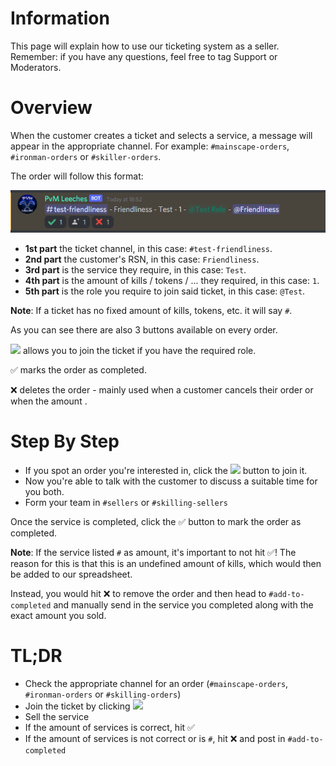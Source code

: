 # Information
This page will explain how to use our ticketing system as a seller. Remember: if you have any questions, feel free to tag Support or Moderators.

# Overview
When the customer creates a ticket and selects a service, a message will appear in the appropriate channel. For example: `#mainscape-orders`, `#ironman-orders` or `#skiller-orders`.

The order will follow this format:


![Discord_DjhgngTbln](uploads/ab6cd618bd4283da789edc85f6685d67/Discord_DjhgngTbln.png)

- **1st part** the ticket channel, in this case: `#test-friendliness`.
- **2nd part** the customer's RSN, in this case: `Friendliness`.
- **3rd part** is the service they require, in this case: `Test`.
- **4th part** is the amount of kills / tokens / ... they required, in this case: `1`.
- **5th part** is the role you require to join said ticket, in this case: `@Test`.

__Note__: If a ticket has no fixed amount of kills, tokens, etc. it will say `#`.


As you can see there are also 3 buttons available on every order.

<img src="https://friendli.dev/friendliness/pvm-leeches-strategies/-/wikis/uploads/9b71b54283bfc224504cfcfa180fc60a/inv.webp" width="30px"> allows you to join the ticket if you have the required role.

✅ marks the order as completed.

❌ deletes the order - mainly used when a customer cancels their order or when the amount .



# Step By Step
- If you spot an order you're interested in, click the 
<img src="https://friendli.dev/friendliness/pvm-leeches-strategies/-/wikis/uploads/9b71b54283bfc224504cfcfa180fc60a/inv.webp" width="30px"> button to join it.
- Now you're able to talk with the customer to discuss a suitable time for you both.
- Form your team in `#sellers` or `#skilling-sellers`

Once the service is completed, click the ✅ button to mark the order as completed.

__Note__: If the service listed `#` as amount, it's important to not hit ✅! The reason for this is that this is an undefined amount of kills, which would then be added to our spreadsheet.

Instead, you would hit ❌ to remove the order and then head to `#add-to-completed` and manually send in the service you completed along with the exact amount you sold.


# TL;DR
- Check the appropriate channel for an order (`#mainscape-orders`, `#ironman-orders` or `#skilling-orders`)
- Join the ticket by clicking <img src="https://friendli.dev/friendliness/pvm-leeches-strategies/-/wikis/uploads/9b71b54283bfc224504cfcfa180fc60a/inv.webp" width="30px">
- Sell the service
- If the amount of services is correct, hit ✅
- If the amount of services is not correct or is `#`, hit ❌ and post in `#add-to-completed`


